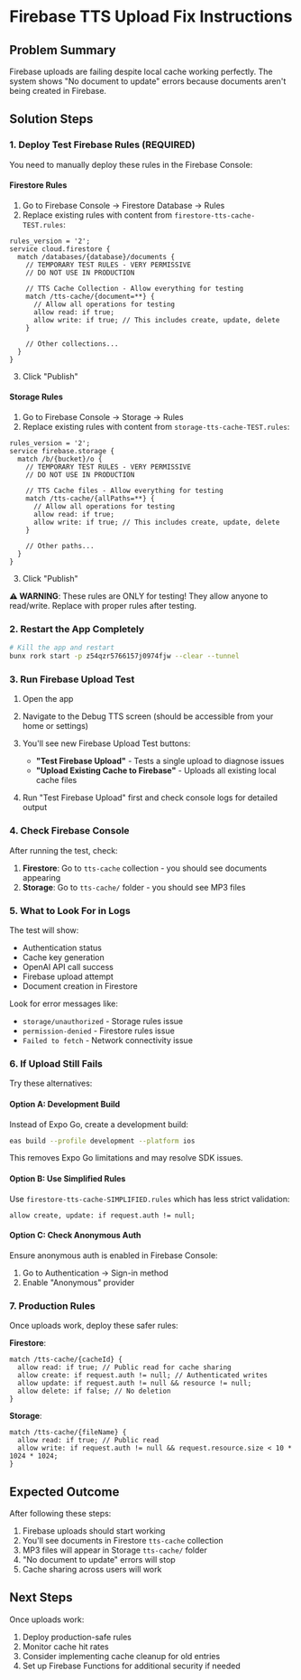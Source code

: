 # Firebase TTS Upload Fix Instructions

## Problem Summary
Firebase uploads are failing despite local cache working perfectly. The system shows "No document to update" errors because documents aren't being created in Firebase.

## Solution Steps

### 1. Deploy Test Firebase Rules (REQUIRED)

You need to manually deploy these rules in the Firebase Console:

#### Firestore Rules
1. Go to Firebase Console → Firestore Database → Rules
2. Replace existing rules with content from `firestore-tts-cache-TEST.rules`:
```
rules_version = '2';
service cloud.firestore {
  match /databases/{database}/documents {
    // TEMPORARY TEST RULES - VERY PERMISSIVE
    // DO NOT USE IN PRODUCTION
    
    // TTS Cache Collection - Allow everything for testing
    match /tts-cache/{document=**} {
      // Allow all operations for testing
      allow read: if true;
      allow write: if true; // This includes create, update, delete
    }
    
    // Other collections...
  }
}
```
3. Click "Publish"

#### Storage Rules
1. Go to Firebase Console → Storage → Rules
2. Replace existing rules with content from `storage-tts-cache-TEST.rules`:
```
rules_version = '2';
service firebase.storage {
  match /b/{bucket}/o {
    // TEMPORARY TEST RULES - VERY PERMISSIVE
    // DO NOT USE IN PRODUCTION
    
    // TTS Cache files - Allow everything for testing
    match /tts-cache/{allPaths=**} {
      // Allow all operations for testing
      allow read: if true;
      allow write: if true; // This includes create, update, delete
    }
    
    // Other paths...
  }
}
```
3. Click "Publish"

**⚠️ WARNING**: These rules are ONLY for testing! They allow anyone to read/write. Replace with proper rules after testing.

### 2. Restart the App Completely
```bash
# Kill the app and restart
bunx rork start -p z54qzr5766157j0974fjw --clear --tunnel
```

### 3. Run Firebase Upload Test

1. Open the app
2. Navigate to the Debug TTS screen (should be accessible from your home or settings)
3. You'll see new Firebase Upload Test buttons:
   - **"Test Firebase Upload"** - Tests a single upload to diagnose issues
   - **"Upload Existing Cache to Firebase"** - Uploads all existing local cache files

4. Run "Test Firebase Upload" first and check console logs for detailed output

### 4. Check Firebase Console

After running the test, check:
1. **Firestore**: Go to `tts-cache` collection - you should see documents appearing
2. **Storage**: Go to `tts-cache/` folder - you should see MP3 files

### 5. What to Look For in Logs

The test will show:
- Authentication status
- Cache key generation
- OpenAI API call success
- Firebase upload attempt
- Document creation in Firestore

Look for error messages like:
- `storage/unauthorized` - Storage rules issue
- `permission-denied` - Firestore rules issue
- `Failed to fetch` - Network connectivity issue

### 6. If Upload Still Fails

Try these alternatives:

#### Option A: Development Build
Instead of Expo Go, create a development build:
```bash
eas build --profile development --platform ios
```
This removes Expo Go limitations and may resolve SDK issues.

#### Option B: Use Simplified Rules
Use `firestore-tts-cache-SIMPLIFIED.rules` which has less strict validation:
```
allow create, update: if request.auth != null;
```

#### Option C: Check Anonymous Auth
Ensure anonymous auth is enabled in Firebase Console:
1. Go to Authentication → Sign-in method
2. Enable "Anonymous" provider

### 7. Production Rules

Once uploads work, deploy these safer rules:

**Firestore**:
```
match /tts-cache/{cacheId} {
  allow read: if true; // Public read for cache sharing
  allow create: if request.auth != null; // Authenticated writes
  allow update: if request.auth != null && resource != null;
  allow delete: if false; // No deletion
}
```

**Storage**:
```
match /tts-cache/{fileName} {
  allow read: if true; // Public read
  allow write: if request.auth != null && request.resource.size < 10 * 1024 * 1024;
}
```

## Expected Outcome

After following these steps:
1. Firebase uploads should start working
2. You'll see documents in Firestore `tts-cache` collection
3. MP3 files will appear in Storage `tts-cache/` folder
4. "No document to update" errors will stop
5. Cache sharing across users will work

## Next Steps

Once uploads work:
1. Deploy production-safe rules
2. Monitor cache hit rates
3. Consider implementing cache cleanup for old entries
4. Set up Firebase Functions for additional security if needed